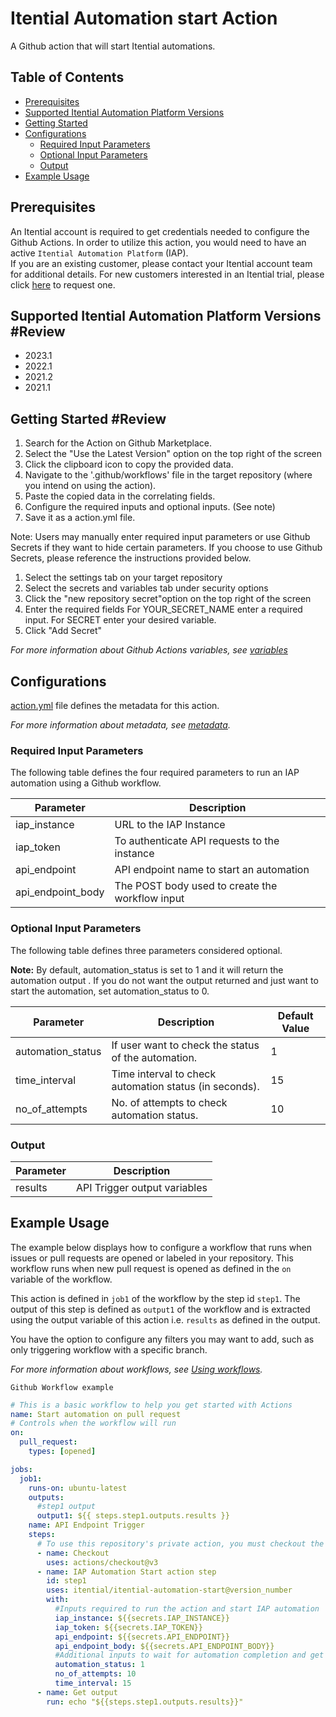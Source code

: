 # Itential Automation start Action
A Github action that will start Itential automations.

## Table of Contents 
  - [Prerequisites](#prerequisites)
  - [Supported Itential Automation Platform Versions](#supported-iap-versions)
  - [Getting Started](#getting-started)
  - [Configurations](#configurations)
    - [Required Input Parameters](#required-input-parameters)
    - [Optional Input Parameters](#optional-input-parameters)
    - [Output](#output)
  - [Example Usage](#example-usage)

## Prerequisites  
An Itential account is required to get credentials needed to configure the Github Actions.
In order to utilize this action, you would need to have an active `Itential Automation Platform` (IAP).\
If you are an existing customer, please contact your Itential account team for additional details.
For new customers interested in an Itential trial, please click [here](https://www.itential.com/get-started/) to request one.

## Supported Itential Automation Platform Versions #Review
* 2023.1
* 2022.1
* 2021.2
* 2021.1

## Getting Started #Review
1. Search for the Action on Github Marketplace.
2. Select the "Use the Latest Version" option on the top right of the screen 
3. Click the clipboard icon to copy the provided data. 
4. Navigate to the '.github/workflows' file in the target repository (where you intend on using the action).
5. Paste the copied data in the correlating fields. 
6. Configure the required inputs and optional inputs. (See note)
7.  Save it as a action.yml file.

Note: Users may manually enter required input parameters or use Github Secrets if they want to hide certain parameters. If you choose to use Github Secrets, please reference the instructions provided below. 

1. Select the settings tab on your target repository 
2. Select the secrets and variables tab under security options 
3. Click the "new repository secret"option on the top right of the screen 
4. Enter the required fields 
For YOUR_SECRET_NAME enter a required input. 
For SECRET enter your desired variable. 
6. Click "Add Secret"

_For more information about Github Actions variables, see [variables](https://docs.github.com/en/actions/learn-github-actions/variables)_


## Configurations
[action.yml](action.yml) file defines the metadata for this action.

_For more information about metadata, see [metadata](https://docs.github.com/en/actions/creating-actions/metadata-syntax-for-github-actions)._

### Required Input Parameters
The following table defines the four required parameters to run an IAP automation using a Github workflow. 

| Parameter | Description |
| --- | --- |
| iap_instance | URL to the IAP Instance |
| iap_token | To authenticate API requests to the instance |
| api_endpoint | API endpoint name to start an automation |
| api\_endpoint\_body | The POST body used to create the workflow input |

### Optional Input Parameters
The following table defines three parameters considered optional. 

**Note:** By default, automation_status is set to 1 and it will return the automation output . If you do not want  the output returned and just want to start the automation, set automation_status to 0.

| Parameter | Description | Default Value |
| --- | --- | --- |
| automation_status | If user want to check the status of the automation. | 1   |
| time_interval | Time interval to check automation status (in seconds). | 15   |
| no\_of\_attempts | No. of attempts to check automation status. | 10   |

### Output

| Parameter | Description |
| --------- | ----------- |
| results | API Trigger output variables | #Review Automation Start output variables


## Example Usage

The example below displays how to configure a workflow that runs when issues or pull requests are opened or labeled in your repository. This workflow runs when new pull request is opened as defined in the `on` variable of the workflow.

This action is defined in  `job1` of the workflow by the step id `step1`. The output of this step is defined as `output1` of the workflow and is extracted using the output variable of this action i.e. `results` as defined in the output.

You have the option to configure any filters you may want to add, such as only triggering workflow with a specific branch. 

_For more information about workflows, see [Using workflows](https://docs.github.com/en/actions/using-workflows)._

`Github Workflow example `
```yaml
# This is a basic workflow to help you get started with Actions
name: Start automation on pull request
# Controls when the workflow will run
on:
  pull_request:
    types: [opened]

jobs:
  job1:
    runs-on: ubuntu-latest
    outputs:
      #step1 output
      output1: ${{ steps.step1.outputs.results }}
    name: API Endpoint Trigger
    steps:
      # To use this repository's private action, you must checkout the repository
      - name: Checkout
        uses: actions/checkout@v3
      - name: IAP Automation Start action step
        id: step1
        uses: itential/itential-automation-start@version_number
        with:
          #Inputs required to run the action and start IAP automation
          iap_instance: ${{secrets.IAP_INSTANCE}}
          iap_token: ${{secrets.IAP_TOKEN}}
          api_endpoint: ${{secrets.API_ENDPOINT}}
          api_endpoint_body: ${{secrets.API_ENDPOINT_BODY}}
          #Additional inputs to wait for automation completion and get output results.
          automation_status: 1
          no_of_attempts: 10
          time_interval: 15
      - name: Get output
        run: echo "${{steps.step1.outputs.results}}"
```

